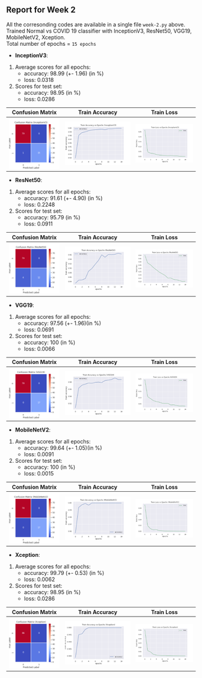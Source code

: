 ## Report for Week 2  
All the corresonding codes are available in a single file `week-2.py` above.
Trained Normal vs COVID 19 classifier with InceptionV3, ResNet50, VGG19, MobileNetV2, Xception.     
Total number of epochs = `15 epochs`

- **InceptionV3**:  
1. Average scores for all epochs:  
    - accuracy: 98.99 (+- 1.96) (in %)
    - loss: 0.0318  
2. Scores for test set:  
    - accuracy: 98.95 (in %)
    - loss: 0.0286  
    
|Confusion Matrix| Train Accuracy | Train Loss |  
|:---:|:---:|:---:|  
|![Confusion-Matrix-(InceptionV3)](/week-2/InceptionV3/Confusion-Matrix-(InceptionV3).png)|![Train-Accuracy-vs-Epochs-(InceptionV3)](/week-2/InceptionV3/Train-Accuracy-vs-Epochs-(InceptionV3).png)|![Train-Loss-vs-Epochs-(InceptionV3).png](/week-2/InceptionV3/Train-Loss-vs-Epochs-(InceptionV3).png)|  

- **ResNet50**:  
1. Average scores for all epochs:    
    - accuracy: 91.61 (+- 4.90) (in %)  
    - loss: 0.2248  
2. Scores for test set:    
    - accuracy: 95.79 (in %)    
    - loss: 0.0911  
    
|Confusion Matrix| Train Accuracy | Train Loss |  
|:---:|:---:|:---:|  
|![Confusion-Matrix-(ResNet50)](/week-2/ResNet50/Confusion-Matrix-(ResNet50).png)|![Train-Accuracy-vs-Epochs-(ResNet50)](/week-2/ResNet50/Train-Accuracy-vs-Epochs-(ResNet50).png)|![Train-Loss-vs-Epochs-(ResNet50).png](/week-2/ResNet50/Train-Loss-vs-Epochs-(ResNet50).png)|    

- **VGG19**:  
1. Average scores for all epochs:  
    - accuracy: 97.56 (+- 1.96)(in %)
    - loss: 0.0691
2. Scores for test set:  
    - accuracy: 100 (in %)  
    - loss: 0.0066  
    
|Confusion Matrix| Train Accuracy | Train Loss |  
|:---:|:---:|:---:|  
|![Confusion-Matrix-(VGG19)](/week-2/VGG19/Confusion-Matrix-(VGG19).png)|![Train-Accuracy-vs-Epochs-(VGG19)](/week-2/VGG19/Train-Accuracy-vs-Epochs-(VGG19).png)|![Train-Loss-vs-Epochs-(VGG19).png](/week-2/VGG19/Train-Loss-vs-Epochs-(VGG19).png)| 

- **MobileNetV2**:  
1. Average scores for all epochs:  
    - accuracy: 99.64 (+- 1.05)(in %)
    - loss: 0.0091
2. Scores for test set:  
    - accuracy:  100 (in %)  
    - loss: 0.0015  
    
|Confusion Matrix| Train Accuracy | Train Loss |  
|:---:|:---:|:---:|  
|![Confusion-Matrix-(MobileNetV2)](/week-2/MobileNetV2/Confusion-Matrix-(MobileNetV2).png)|![Train-Accuracy-vs-Epochs-(MobileNetV2)](/week-2/MobileNetV2/Train-Accuracy-vs-Epochs-(MobileNetV2).png)|![Train-Loss-vs-Epochs-(MobileNetV2).png](/week-2/MobileNetV2/Train-Loss-vs-Epochs-(MobileNetV2).png)| 

- **Xception**:  
1. Average scores for all epochs:  
    - accuracy: 99.79 (+- 0.53) (in %)
    - loss: 0.0062  
2. Scores for test set:  
    - accuracy: 98.95 (in %)
    - loss: 0.0286  
    
|Confusion Matrix| Train Accuracy | Train Loss |  
|:---:|:---:|:---:|  
|![Confusion-Matrix-(Xception)](/week-2/Xception/Confusion-Matrix-(Xception).png)|![Train-Accuracy-vs-Epochs-(Xception)](/week-2/Xception/Train-Accuracy-vs-Epochs-(Xception).png)|![Train-Loss-vs-Epochs-(Xception).png](/week-2/Xception/Train-Loss-vs-Epochs-(Xception).png)|  

